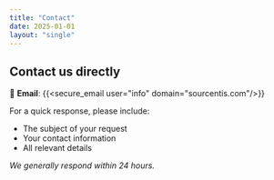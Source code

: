 ```yaml
---
title: "Contact"
date: 2025-01-01
layout: "single"
---
```



## Contact us directly

📧 **Email**: {{<secure_email user="info" domain="sourcentis.com"/>}}

For a quick response, please include:
- The subject of your request
- Your contact information
- All relevant details

*We generally respond within 24 hours.*
